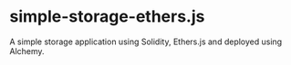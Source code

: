 # simple-storage-ethers.js
A simple storage application using Solidity, Ethers.js and deployed using Alchemy.
